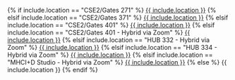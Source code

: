 {% if include.location == "CSE2/Gates 271" %}
<a href="https://www.washington.edu/maps/#!/cse2" target="_blank">{{ include.location }}</a>
{% elsif include.location == "CSE2/Gates 371" %}
<a href="https://www.washington.edu/maps/#!/cse2" target="_blank">{{ include.location }}</a>
{% elsif include.location == "CSE2/Gates 401" %}
<a href="https://www.washington.edu/maps/#!/cse2" target="_blank">{{ include.location }}</a>
{% elsif include.location == "CSE2/Gates 401 - Hybrid via Zoom" %}
<a href="https://www.washington.edu/maps/#!/cse2" target="_blank">{{ include.location }}</a>
{% elsif include.location == "HUB 332 - Hybrid via Zoom" %}
<a href="https://www.washington.edu/maps/#!/hub" target="_blank">{{ include.location }}</a>
{% elsif include.location == "HUB 334 - Hybrid via Zoom" %}
<a href="https://www.washington.edu/maps/#!/hub" target="_blank">{{ include.location }}</a>
{% elsif include.location == "MHCI+D Studio - Hybrid via Zoom" %}
<a href="https://www.washington.edu/maps/#!/aho" target="_blank">{{ include.location }}</a>
{% else %}
{{ include.location }}
{% endif %}
